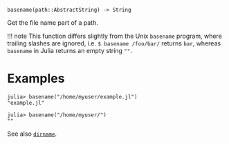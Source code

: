 ```
basename(path::AbstractString) -> String
```

Get the file name part of a path.

!!! note
    This function differs slightly from the Unix `basename` program, where trailing slashes are ignored, i.e. `$ basename /foo/bar/` returns `bar`, whereas `basename` in Julia returns an empty string `""`.


# Examples

```jldoctest
julia> basename("/home/myuser/example.jl")
"example.jl"

julia> basename("/home/myuser/")
""
```

See also [`dirname`](@ref).
